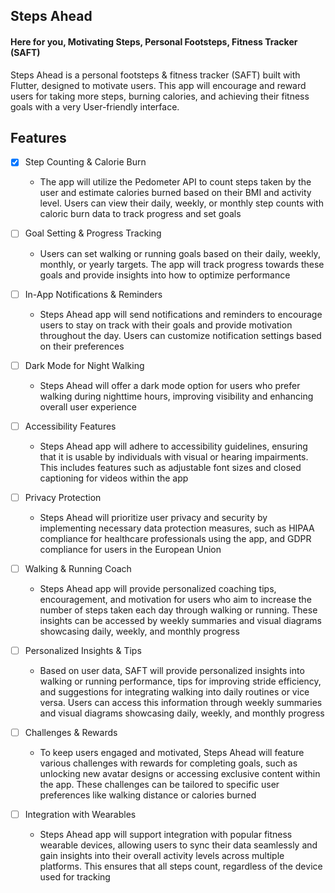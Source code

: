 ## Steps Ahead
#### Here for you, Motivating Steps, Personal Footsteps, Fitness Tracker (SAFT)

Steps Ahead is a personal footsteps & fitness tracker (SAFT) built with Flutter, designed to motivate users. This app will encourage and reward users for taking more steps, burning calories, and achieving their fitness goals with a very User-friendly interface.

## Features
- [x] Step Counting & Calorie Burn
  - The app will utilize the Pedometer API to count steps taken by the user and estimate calories burned based on their BMI and activity level. Users can view their daily, weekly, or monthly step counts with caloric burn data to track progress and set goals

- [ ] Goal Setting & Progress Tracking
  - Users can set walking or running goals based on their daily, weekly, monthly, or yearly targets. The app will track progress towards these goals and provide insights into how to optimize performance

- [ ] In-App Notifications & Reminders
  - Steps Ahead app will send notifications and reminders to encourage users to stay on track with their goals and provide motivation throughout the day. Users can customize notification settings based on their preferences

- [ ] Dark Mode for Night Walking
  - Steps Ahead will offer a dark mode option for users who prefer walking during nighttime hours, improving visibility and enhancing overall user experience

- [ ] Accessibility Features
  - Steps Ahead app will adhere to accessibility guidelines, ensuring that it is usable by individuals with visual or hearing impairments. This includes features such as adjustable font sizes and closed captioning for videos within the app

- [ ] Privacy Protection 
  - Steps Ahead will prioritize user privacy and security by implementing necessary data protection measures, such as HIPAA compliance for healthcare professionals using the app, and GDPR compliance for users in the European Union

- [ ] Walking & Running Coach
  - Steps Ahead app will provide personalized coaching tips, encouragement, and motivation for users who aim to increase the number of steps taken each day through walking or running. These insights can be accessed by weekly summaries and visual diagrams showcasing daily, weekly, and monthly progress
  
- [ ] Personalized Insights & Tips
  - Based on user data, SAFT will provide personalized insights into walking or running performance, tips for improving stride efficiency, and suggestions for integrating walking into daily routines or vice versa. Users can access this information through weekly summaries and visual diagrams showcasing daily, weekly, and monthly progress

- [ ] Challenges & Rewards
  - To keep users engaged and motivated, Steps Ahead will feature various challenges with rewards for completing goals, such as unlocking new avatar designs or accessing exclusive content within the app. These challenges can be tailored to specific user preferences like walking distance or calories burned

- [ ] Integration with Wearables
  - Steps Ahead app will support integration with popular fitness wearable devices, allowing users to sync their data seamlessly and gain insights into their overall activity levels across multiple platforms. This ensures that all steps count, regardless of the device used for tracking
